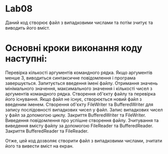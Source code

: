 # Lab08

Даний код створює файл з випадковими числами та потім зчитує та виводить його вміст.

#
# Основні кроки виконання коду наступні:

Перевірка кількості аргументів командного рядка. Якщо аргументів менше 3, виводиться синтаксичне повідомлення і програма завершується.
Запитується введення імені файлу.
Отримання значень мінімального значення, максимального значення і кількості чисел з аргументів командного рядка.
Створення об'єкту файлу та перевірка його існування. Якщо файл не існує, створюється новий файл з введеним іменем.
Створення об'єкту FileWriter та BufferedWriter для запису послідовності випадкових чисел у файл.
Запис випадкових чисел у файл за допомогою циклу.
Закриття BufferedWriter та FileWriter.
Виведення повідомлення про успішне створення файлу.
Зчитування та виведення вмісту файлу за допомогою FileReader та BufferedReader.
Закриття BufferedReader та FileReader.

Отже, цей код дозволяє створити файл з випадковими числами, зчитати його та вивести вміст на екран.
